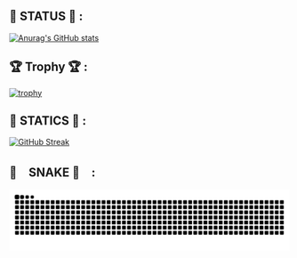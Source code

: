 ## 📘 STATUS 📘 :

[![Anurag's GitHub stats](https://github-readme-stats.vercel.app/api?username=L4pisLazuli&show_icons=true&theme=radical
)](https://github.com/anuraghazra/github-readme-stats)


## 🏆 Trophy 🏆 :

[![trophy](https://github-profile-trophy.vercel.app/?username=L4pisLazuli)](https://github.com/ryo-ma/github-profile-trophy)

## 📘 STATICS 📘 :

[![GitHub Streak](http://github-readme-streak-stats.herokuapp.com?user=L4pisLazuli&theme=dark&date_format=%5BY%20%5DM%20j)](https://git.io/streak-stats)

## 🐍　SNAKE 🐍　:
[![snake](https://raw.githubusercontent.com/L4pisLazuli/L4pisLazuli/output/snake.svg)]([snakeanimation](https://github.com/maurodesouza/profile-readme-generator))
